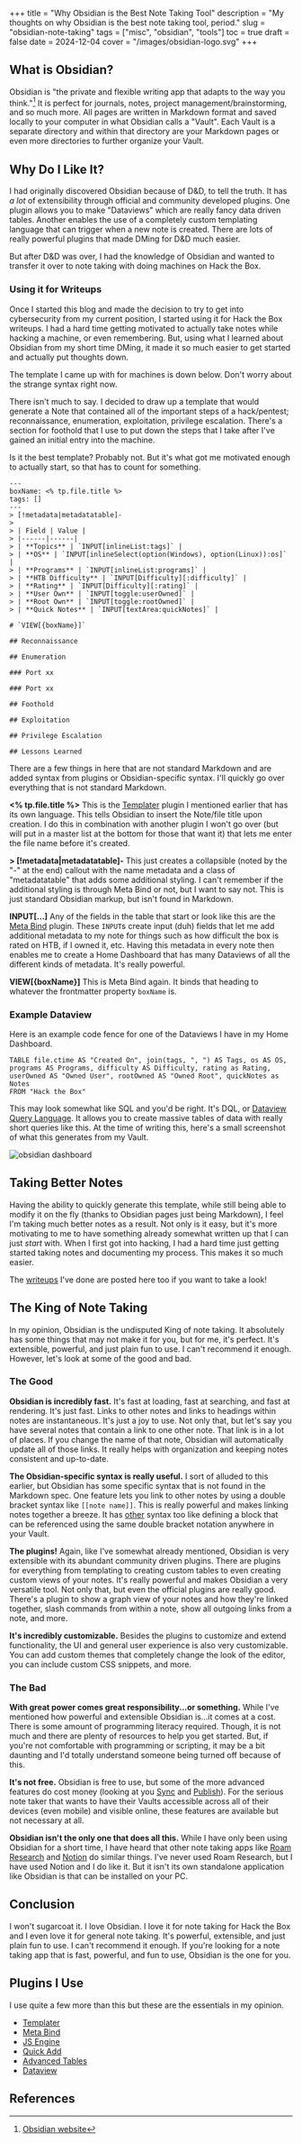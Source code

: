 +++
title = "Why Obsidian is the Best Note Taking Tool"
description = "My thoughts on why Obsidian is the best note taking tool, period."
slug = "obsidian-note-taking"
tags = ["misc", "obsidian", "tools"]
toc = true
draft = false
date = 2024-12-04
cover = "/images/obsidian-logo.svg"
+++

## What is Obsidian?

Obsidian is "the private and flexible writing app that adapts to the way you think."[^1] It is perfect for journals, notes, project management/brainstorming, and so much more. All pages are written in Markdown format and saved locally to your computer in what Obsidian calls a "Vault". Each Vault is a separate directory and within that directory are your Markdown pages or even more directories to further organize your Vault.

## Why Do I Like It?

I had originally discovered Obsidian because of D&D, to tell the truth. It has _a lot_ of extensibility through official and community developed plugins. One plugin allows you to make "Dataviews" which are really fancy data driven tables. Another enables the use of a completely custom templating language that can trigger when a new note is created. There are lots of really powerful plugins that made DMing for D&D much easier.

But after D&D was over, I had the knowledge of Obsidian and wanted to transfer it over to note taking with doing machines on Hack the Box.

### Using it for Writeups

Once I started this blog and made the decision to try to get into cybersecurity from my current position, I started using it for Hack the Box writeups. I had a hard time getting motivated to actually take notes while hacking a machine, or even remembering. But, using what I learned about Obsidian from my short time DMing, it made it so much easier to get started and actually put thoughts down.

The template I came up with for machines is down below. Don't worry about the strange syntax right now.

There isn't much to say. I decided to draw up a template that would generate a Note that contained all of the important steps of a hack/pentest; reconnaissance, enumeration, exploitation, privilege escalation. There's a section for foothold that I use to put down the steps that I take after I've gained an initial entry into the machine.

Is it the best template? Probably not. But it's what got me motivated enough to actually start, so that has to count for something.

```obsidian
---
boxName: <% tp.file.title %>
tags: []
---
> [!metadata|metadatatable]-
>
> | Field | Value |
> |------|------|
> | **Topics** | `INPUT[inlineList:tags]` |
> | **OS** | `INPUT[inlineSelect(option(Windows), option(Linux)):os]` |
> | **Programs** | `INPUT[inlineList:programs]` |
> | **HTB Difficulty** | `INPUT[Difficulty][:difficulty]` |
> | **Rating** | `INPUT[Difficulty][:rating]` |
> | **User Own** | `INPUT[toggle:userOwned]` |
> | **Root Own** | `INPUT[toggle:rootOwned]` |
> | **Quick Notes** | `INPUT[textArea:quickNotes]` |

# `VIEW[{boxName}]`

## Reconnaissance

## Enumeration

### Port xx

### Port xx

## Foothold

## Exploitation

## Privilege Escalation

## Lessons Learned
```

There are a few things in here that are not standard Markdown and are added syntax from plugins or Obsidian-specific syntax. I'll quickly go over everything that is not standard Markdown.

**<% tp.file.title %>**
This is the [Templater](https://silentvoid13.github.io/Templater/introduction.html) plugin I mentioned earlier that has its own language. This tells Obsidian to insert the Note/file title upon creation. I do this in combination with another plugin I won't go over (but will put in a master list at the bottom for those that want it) that lets me enter the file name before it's created.

**> [!metadata|metadatatable]-**
This just creates a collapsible (noted by the "-" at the end) callout with the name metadata and a class of "metadatatable" that adds some additional styling. I can't remember if the additional styling is through Meta Bind or not, but I want to say not. This is just standard Obsidian markup, but isn't found in Markdown.

**INPUT[...]**
Any of the fields in the table that start or look like this are the [Meta Bind](https://www.moritzjung.dev/obsidian-meta-bind-plugin-docs/) plugin. These `INPUT`s create input (duh) fields that let me add additional metadata to my note for things such as how difficult the box is rated on HTB, if I owned it, etc. Having this metadata in every note then enables me to create a Home Dashboard that has many Dataviews of all the different kinds of metadata. It's really powerful.

**VIEW[{boxName}]**
This is Meta Bind again. It binds that heading to whatever the frontmatter property `boxName` is.

### Example Dataview

Here is an example code fence for one of the Dataviews I have in my Home Dashboard.

```dataview "Example"
TABLE file.ctime AS "Created On", join(tags, ", ") AS Tags, os AS OS, programs AS Programs, difficulty AS Difficulty, rating as Rating, userOwned AS "Owned User", rootOwned AS "Owned Root", quickNotes as Notes
FROM "Hack the Box"
```

This may look somewhat like SQL and you'd be right. It's DQL, or [Dataview Query Language](https://blacksmithgu.github.io/obsidian-dataview/queries/structure/). It allows you to create massive tables of data with really short queries like this. At the time of writing this, here's a small screenshot of what this generates from my Vault.

![obsidian dashboard](/images/obsidian-dashboard.png)

## Taking Better Notes

Having the ability to quickly generate this template, while still being able to modify it on the fly (thanks to Obsidian pages just being Markdown), I feel I'm taking much better notes as a result. Not only is it easy, but it's more motivating to me to have something already somewhat written up that I can just _start_ with. When I first got into hacking, I had a hard time just getting started taking notes and documenting my process. This makes it so much easier.

The [writeups](/tags/writeup) I've done are posted here too if you want to take a look!

## The King of Note Taking

In my opinion, Obsidian is the undisputed King of note taking. It absolutely has some things that may not make it for you, but for me, it's perfect. It's extensible, powerful, and just plain fun to use. I can't recommend it enough. However, let's look at some of the good and bad.

### The Good

**Obsidian is incredibly fast.** It's fast at loading, fast at searching, and fast at rendering. It's just fast. Links to other notes and links to headings within notes are instantaneous. It's just a joy to use. Not only that, but let's say you have several notes that contain a link to one other note. That link is in a lot of places. If you change the name of that note, Obsidian will automatically update all of those links. It really helps with organization and keeping notes consistent and up-to-date.

**The Obsidian-specific syntax is really useful.** I sort of alluded to this earlier, but Obsidian has some specific syntax that is not found in the Markdown spec. One feature lets you link to other notes by using a double bracket syntax like `[[note name]]`. This is really powerful and makes linking notes together a breeze. It has [other](https://help.obsidian.md/Editing+and+formatting/Obsidian+Flavored+Markdown) syntax too like defining a block that can be referenced using the same double bracket notation anywhere in your Vault.

**The plugins!** Again, like I've somewhat already mentioned, Obsidian is very extensible with its abundant community driven plugins. There are plugins for everything from templating to creating custom tables to even creating custom views of your notes. It's really powerful and makes Obsidian a very versatile tool. Not only that, but even the official plugins are really good. There's a plugin to show a graph view of your notes and how they're linked together, slash commands from within a note, show all outgoing links from a note, and more.

**It's incredibly customizable.** Besides the plugins to customize and extend functionality, the UI and general user experience is also very customizable. You can add custom themes that completely change the look of the editor, you can include custom CSS snippets, and more.

### The Bad

**With great power comes great responsibility...or something.** While I've mentioned how powerful and extensible Obsidian is...it comes at a cost. There is some amount of programming literacy required. Though, it is not much and there are plenty of resources to help you get started. But, if you're not comfortable with programming or scripting, it may be a bit daunting and I'd totally understand someone being turned off because of this.

**It's not free.** Obsidian is free to use, but some of the more advanced features do cost money (looking at you [Sync](https://help.obsidian.md/Obsidian+Sync/Introduction+to+Obsidian+Sync) and [Publish](https://help.obsidian.md/Obsidian+Publish/Introduction+to+Obsidian+Publish)). For the serious note taker that wants to have their Vaults accessible across all of their devices (even mobile) and visible online, these features are available but not necessary at all.

**Obsidian isn't the only one that does all this.** While I have only been using Obsidian for a short time, I have heard that other note taking apps like [Roam Research](https://roamresearch.com/) and [Notion](https://www.notion.so/) do similar things. I've never used Roam Research, but I have used Notion and I do like it. But it isn't its own standalone application like Obsidian is that can be installed on your PC.

## Conclusion

I won't sugarcoat it. I love Obsidian. I love it for note taking for Hack the Box and I even love it for general note taking. It's powerful, extensible, and just plain fun to use. I can't recommend it enough. If you're looking for a note taking app that is fast, powerful, and fun to use, Obsidian is the one for you.

## Plugins I Use

I use quite a few more than this but these are the essentials in my opinion.

- [Templater](https://silentvoid13.github.io/Templater/introduction.html)
- [Meta Bind](https://www.moritzjung.dev/obsidian-meta-bind-plugin-docs/)
- [JS Engine](https://github.com/mProjectsCode/obsidian-js-engine-plugin)
- [Quick Add](https://github.com/chhoumann/quickadd)
- [Advanced Tables](https://github.com/tgrosinger/advanced-tables-obsidian)
- [Dataview](https://github.com/blacksmithgu/obsidian-dataview)

## References

[^1]: [Obsidian website](https://obsidian.md/)
